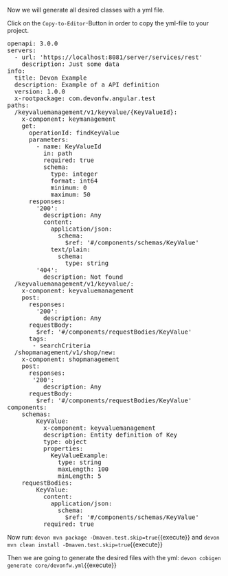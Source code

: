 Now we will generate all desired classes with a yml file. 

Click on the `Copy-to-Editor`-Button in order to copy the yml-file to your project.

<pre class="file" data-filename="devonfw/workspaces/main/cobigenexample/core/devonfw.yml">
openapi: 3.0.0
servers:
  - url: 'https://localhost:8081/server/services/rest'
    description: Just some data
info:
  title: Devon Example
  description: Example of a API definition
  version: 1.0.0
  x-rootpackage: com.devonfw.angular.test
paths:
  /keyvaluemanagement/v1/keyvalue/{KeyValueId}:
    x-component: keymanagement
    get:
      operationId: findKeyValue
      parameters:
        - name: KeyValueId
          in: path
          required: true
          schema:
            type: integer
            format: int64
            minimum: 0
            maximum: 50
      responses:
        '200':
          description: Any
          content:
            application/json:
              schema:
                $ref: '#/components/schemas/KeyValue'
            text/plain:
              schema:
                type: string
        '404':
          description: Not found
  /keyvaluemanagement/v1/keyvalue/:
    x-component: keyvaluemanagement
    post:
      responses:
        '200':
          description: Any
      requestBody:
        $ref: '#/components/requestBodies/KeyValue'
      tags:
       - searchCriteria
  /shopmanagement/v1/shop/new:
    x-component: shopmanagement
    post:
      responses:
       '200':
          description: Any
      requestBody:
        $ref: '#/components/requestBodies/KeyValue'
components:
    schemas:
        KeyValue:
          x-component: keyvaluemanagement
          description: Entity definition of Key
          type: object
          properties:
            KeyValueExample:
              type: string
              maxLength: 100
              minLength: 5
    requestBodies:
        KeyValue:
          content:
            application/json:
              schema:
                $ref: '#/components/schemas/KeyValue'
          required: true
</pre>

Now run:
 `devon mvn package -Dmaven.test.skip=true`{{execute}}
and
 `devon mvn clean install -Dmaven.test.skip=true`{{execute}}


Then we are going to generate the desired files with the yml:
`devon cobigen generate core/devonfw.yml`{{execute}}










